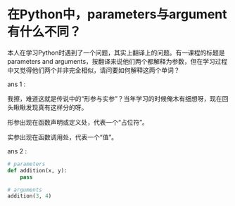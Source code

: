 # 在Python中，parameters与argument有什么不同？

本人在学习Python时遇到了一个问题，其实上翻译上的问题。有一课程的标题是parameters and arguments，按翻译来说他们两个都解释为参数，但在学习过程中又觉得他们两个并非完全相似，请问要如何解释这两个单词？



ans 1 :

我擦，难道这就是传说中的“形参与实参”？当年学习的时候俺木有细想呀，现在回头瞅瞅发现真有这样分的呀。

形参出现在函数声明或定义处，代表一个“占位符”。

实参出现在函数调用处，代表一个“值”。





ans 2 :

```python
# parameters
def addition(x, y):
	pass

# arguments
addition(3, 4)


```

